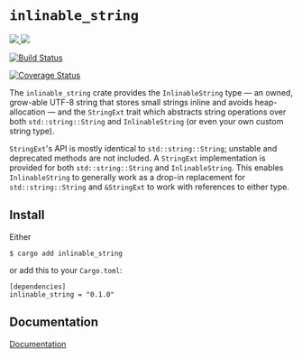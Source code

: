 # `inlinable_string`

[![](http://meritbadge.herokuapp.com/inlinable_string) ![](https://img.shields.io/crates/d/inlinable_string.png)](https://crates.io/crates/inlinable_string)

[![Build Status](https://travis-ci.org/fitzgen/inlinable_string.png?branch=master)](https://travis-ci.org/fitzgen/inlinable_string)

[![Coverage Status](https://coveralls.io/repos/fitzgen/inlinable_string/badge.svg?branch=master&service=github)](https://coveralls.io/github/fitzgen/inlinable_string?branch=master)

The `inlinable_string` crate provides the `InlinableString` type &mdash; an
owned, grow-able UTF-8 string that stores small strings inline and avoids
heap-allocation &mdash; and the `StringExt` trait which abstracts string
operations over both `std::string::String` and `InlinableString` (or even your
own custom string type).

`StringExt`'s API is mostly identical to `std::string::String`; unstable and
deprecated methods are not included. A `StringExt` implementation is provided
for both `std::string::String` and `InlinableString`. This enables
`InlinableString` to generally work as a drop-in replacement for
`std::string::String` and `&StringExt` to work with references to either type.

## Install

Either

    $ cargo add inlinable_string

or add this to your `Cargo.toml`:

    [dependencies]
    inlinable_string = "0.1.0"

## Documentation

[Documentation](http://fitzgen.github.io/inlinable_string/inlinable_string/index.html)
